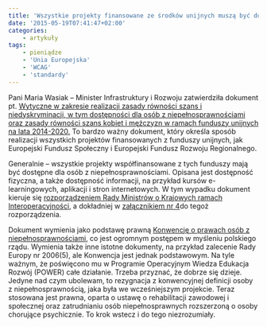 ```yaml
---
title: 'Wszystkie projekty finansowane ze środków unijnych muszą być dostępne'
date: '2015-05-19T07:41:47+02:00'
categories:
    - artykuły
tags:
    - pieniądze
    - 'Unia Europejska'
    - 'WCAG'
    - 'standardy'
---
```


Pani Maria Wasiak – Minister Infrastruktury i Rozwoju zatwierdziła dokument pt. [Wytyczne w zakresie realizacji zasady równości szans i niedyskryminacji, w tym dostępności dla osób z niepełnosprawnościami oraz zasady równości szans kobiet i mężczyzn w ramach funduszy unijnych na lata 2014-2020.](http://www.funduszeeuropejskie.gov.pl/media/2470/Wytyczne_zasady_rownosci_szans12052015.pdf) To bardzo ważny dokument, który określa sposób realizacji wszystkich projektów finansowanych z funduszy unijnych, jak Europejski Fundusz Społeczny i Europejski Fundusz Rozwoju Regionalnego.

Generalnie – wszystkie projekty współfinansowane z tych funduszy mają być dostępne dla osób z niepełnosprawnościami. Opisana jest dostępność fizyczna, a także dostępność informacji, na przykład kursów e-learningowych, aplikacji i stron internetowych. W tym wypadku dokument kieruje się [rozporządzeniem Rady Ministrów o Krajowych ramach Interoperacyjności](http://informaton.pl/strony-internetowe/dostepnosc-zapisana-w-rozporzadzeniu/), a dokładniej w [załącznikiem nr 4](http://informaton.pl/narzedzia/zalacznik-nr-4-do-rozporzadzenia-rady-ministrw-o-krajowych-ramach-interoperacyjnosci/)do tegoż rozporządzenia.

Dokument wymienia jako podstawę prawną [Konwencję o prawach osób z niepełnosprawnościami](http://konwencja.org/), co jest ogromnym postępem w myśleniu polskiego rządu. Wymienia także inne istotne dokumenty, na przykład zalecenie Rady Europy nr 2006(5), ale Konwencja jest jednak podstawowym. Na tyle ważnym, że poświęcono mu w Programie Operacyjnym Wiedza Edukacja Rozwój (POWER) całe działanie. Trzeba przyznać, że dobrze się dzieje. Jedyne nad czym ubolewam, to rezygnacja z konwencyjnej definicji osoby z niepełnosprawnością, jaka była we wcześniejszym projekcie. Teraz stosowana jest prawna, oparta o ustawę o rehabilitacji zawodowej i społecznej oraz zatrudnianiu osób niepełnosprawnych rozszerzoną o osoby chorujące psychicznie. To krok wstecz i do tego niezrozumiały.
